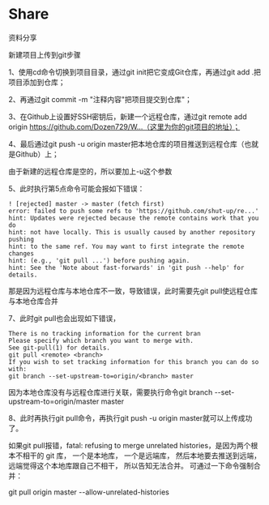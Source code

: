 # Share
资料分享

新建项目上传到git步骤

1、使用cd命令切换到项目目录，通过git init把它变成Git仓库，再通过git add .把项目添加到仓库；

2、再通过git commit -m "注释内容"把项目提交到仓库"；

3、在Github上设置好SSH密钥后，新建一个远程仓库，通过git remote add origin https://github.com/Dozen729/W...（这里为你的git项目的地址）；

4、最后通过git push -u origin master把本地仓库的项目推送到远程仓库（也就是Github）上；

由于新建的远程仓库是空的，所以要加上-u这个参数

5、此时执行第5点命令可能会报如下错误：
```
! [rejected] master -> master (fetch first)
error: failed to push some refs to 'https://github.com/shut-up/re...'
hint: Updates were rejected because the remote contains work that you do
hint: not have locally. This is usually caused by another repository pushing
hint: to the same ref. You may want to first integrate the remote changes
hint: (e.g., 'git pull ...') before pushing again.
hint: See the 'Note about fast-forwards' in 'git push --help' for details.
```
那是因为远程仓库与本地仓库不一致，导致错误，此时需要先git pull使远程仓库与本地仓库合并

7、此时git pull也会出现如下错误，
```
There is no tracking information for the current bran
Please specify which branch you want to merge with.
See git-pull(1) for details.
git pull <remote> <branch>
If you wish to set tracking information for this branch you can do so with:
git branch --set-upstream-to=origin/<branch> master
```
因为本地仓库没有与远程仓库进行关联，需要执行命令git branch --set-upstream-to=origin/master master

8、此时再执行git pull命令，再执行git push -u origin master就可以上传成功了。

如果git pull报错，fatal: refusing to merge unrelated histories，是因为两个根本不相干的 git 库， 一个是本地库， 一个是远端库， 然后本地要去推送到远端， 远端觉得这个本地库跟自己不相干， 所以告知无法合并。
可通过一下命令强制合并：

git pull origin master --allow-unrelated-histories
